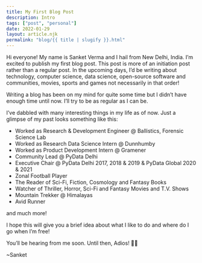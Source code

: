 ```yaml
---
title: My First Blog Post
description: Intro 
tags: ["post", "personal"]
date: 2022-01-29
layout: article.njk
permalink: "blog/{{ title | slugify }}.html"
---
```


<div class="lead">
Hi everyone! My name is Sanket Verma and I hail from New Delhi, India. I’m excited to publish my first blog post. This post is more of an initiation post rather than a regular post. In the upcoming days, I’d be writing about technology, computer science, data science, open-source software and communities, movies, sports and games not necessarily in that order!</div>

Writing a blog has been on my mind for quite some time but I didn’t have enough time until now. I’ll try to be as regular as I can be.

I’ve dabbled with many interesting things in my life as of now. Just a glimpse of my past looks something like this:

- Worked as Research & Development Engineer @ Ballistics, Forensic Science Lab
- Worked as Research Data Science Intern @ Dunnhumby
- Worked as Product Development Intern @ Gramener
- Community Lead @ PyData Delhi
- Executive Chair @ PyData Delhi 2017, 2018 & 2019 & PyData Global 2020 & 2021
- Zonal Football Player
- The Reader of Sci-Fi, Fiction, Cosmology and Fantasy Books
- Watcher of Thriller, Horror, Sci-Fi and Fantasy Movies and T.V. Shows
- Mountain Trekker @ Himalayas
- Avid Runner

and much more!

I hope this will give you a brief idea about what I like to do and where do I go when I’m free!

You’ll be hearing from me soon. Until then, Adios! ✌🏻

~Sanket